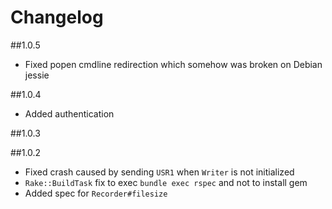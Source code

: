 # Changelog

##1.0.5

* Fixed popen cmdline redirection which somehow was broken on Debian jessie

##1.0.4

* Added authentication

##1.0.3

##1.0.2

* Fixed crash caused by sending `USR1` when `Writer` is not initialized
* `Rake::BuildTask` fix to exec `bundle exec rspec` and not to install gem
* Added spec for `Recorder#filesize`
